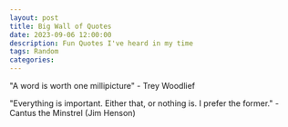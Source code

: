 ```yaml
---
layout: post
title: Big Wall of Quotes
date: 2023-09-06 12:00:00
description: Fun Quotes I've heard in my time
tags: Random
categories:
---
```


"A word is worth one millipicture" - Trey Woodlief

"Everything is important. Either that, or nothing is. I prefer the former." - Cantus the Minstrel (Jim Henson)